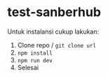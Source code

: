 # test-sanberhub

Untuk instalansi cukup lakukan:
1. Clone repo / `git clone url`
2. `npm install`
3. `npm run dev`
4. Selesai
